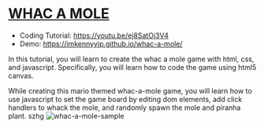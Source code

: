 # [WHAC A MOLE](https://youtu.be/ej8SatOj3V4)
- Coding Tutorial: https://youtu.be/ej8SatOj3V4
- Demo: https://imkennyyip.github.io/whac-a-mole/

In this tutorial, you will learn to create the whac a mole game with html, css, and javascript. Specifically, you will learn how to code the game using html5 canvas. 

While creating this mario themed whac-a-mole game, you will learn how to use javascript to set the game board by editing dom elements, add click handlers to whack the mole, and randomly spawn the mole and piranha plant.
szhg
![whac-a-mole-sample](https://user-images.githubusercontent.com/78777681/221445356-31d1e159-9e71-43cb-8d38-a6988b81051d.png)
